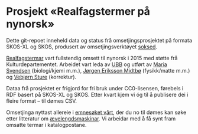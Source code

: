 # Prosjekt «Realfagstermer på nynorsk»

Dette git-repoet inneheld data og status frå omsetjingsprosjektet på formata SKOS-XL og SKOS,
produsert av omsetjingsverktøyet [soksed](https://github.com/danmichaelo/soksed).

[Realfagstermar](https://github.com/realfagstermer/realfagstermer) vart fullstendig omsett
til nynorsk i 2015 med støtte frå Kulturdepartementet.
Arbeidet vart leda av [UBB](http://www.uib.no/ub) og utført av
[Maria Svendsen](https://github.com/mariaksv) (biologi/kjemi m.m.),
[Jørgen Eriksson Midtbø](https://github.com/jorgenem) (fysikk/matte m.m.)
og [Vebjørn Sture](https://github.com/totlevase) (korrektur).

Dataa frå prosjektet er frigjord for fri bruk under CC0-lisensen, førebels i RDF basert på
SKOS-XL og SKOS. Etter kvart kjem vi óg til å publisere dei i fleire format – til dømes CSV.

Omsetjinga nyttast allereie i [emnesøket vårt](https://github.com/scriptotek/emnesok),
der du no til dømes kan søke etter litteratur om [ævelengdsmaskinar](https://app.uio.no/ub/emnesok/realfagstermer/search?term=Ævelengdsmaskinar). Vi arbeidar med å få synt fram omsatte termar i katalogpostane.

